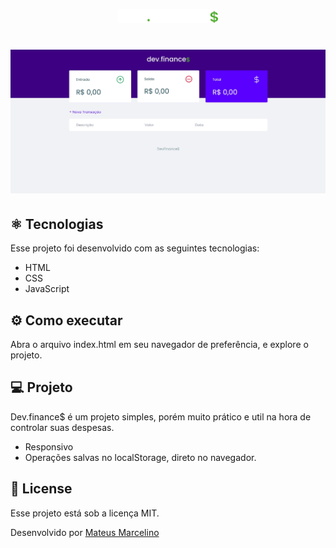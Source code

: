 <p align="center">
  <img alt="Letmeask" src="./assets/img/logo.svg" width="160px">
</p>

<h1 align="center">
    <img alt="Letmeask" src="./assets/img/readme.jpg" />
</h1>

## ⚛ Tecnologias

Esse projeto foi desenvolvido com as seguintes tecnologias:

- HTML
- CSS
- JavaScript

## ⚙ Como executar

Abra o arquivo index.html em seu navegador de preferência, e explore o projeto.

## 💻 Projeto

Dev.finance$ é um projeto simples, porém muito prático e util na hora de controlar suas despesas.

- Responsivo
- Operações salvas no localStorage, direto no navegador.

## 📝 License

Esse projeto está sob a licença MIT.

Desenvolvido por [Mateus Marcelino](https://github.com/mateuzus)
